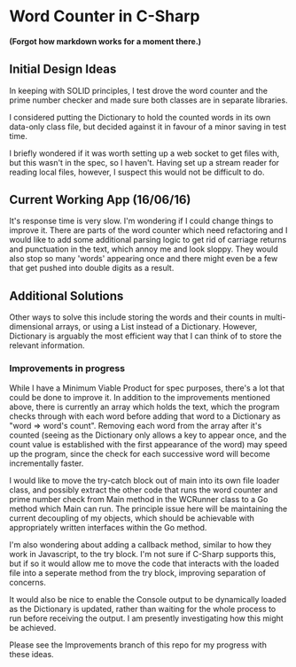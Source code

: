 
# Word Counter in C-Sharp
#### (Forgot how markdown works for a moment there.)

## Initial Design Ideas

In keeping with SOLID principles, I test drove the word counter and the prime number checker and made sure both classes are in separate libraries.

I considered putting the Dictionary to hold the counted words in its own data-only class file, but decided against it in favour of a minor saving in test time.

I briefly wondered if it was worth setting up a web socket to get files with, but this wasn't in the spec, so I haven't.  Having set up a stream reader for reading local files, however, I suspect this would not be difficult to do.

## Current Working App (16/06/16)

It's response time is very slow.  I'm wondering if I could change things to improve it.  There are parts of the word counter which need refactoring and I would like to add some additional parsing logic to get rid of carriage returns and punctuation in the text, which annoy me and look sloppy.  They would also stop so many 'words' appearing once and there might even be a few that get pushed into double digits as a result.

## Additional Solutions

Other ways to solve this include storing the words and their counts in multi-dimensional arrays, or using a List<string> instead of a Dictionary.  However, Dictionary is arguably the most efficient way that I can think of to store the relevant information.

### Improvements in progress

While I have a Minimum Viable Product for spec purposes, there's a lot that could be done to improve it.  In addition to the improvements mentioned above, there is currently an array which holds the text, which the program checks through with each word before adding that word to a Dictionary as "word => word's count".  Removing each word from the array after it's counted (seeing as the Dictionary only allows a key to appear once, and the count value is established with the first appearance of the word) may speed up the program, since the check for each successive word will become incrementally faster.

I would like to move the try-catch block out of main into its own file loader class, and possibly extract the other code that runs the word counter and prime number check from Main method in the WCRunner class to a Go method which Main can run.  The principle issue here will be maintaining the current decoupling of my objects, which should be achievable with appropriately written interfaces within the Go method.

I'm also wondering about adding a callback method, similar to how they work in Javascript, to the try block.  I'm not sure if C-Sharp supports this, but if so it would allow me to move the code that interacts with the loaded file into a seperate method from the try block, improving separation of concerns.

It would also be nice to enable the Console output to be dynamically loaded as the Dictionary is updated, rather than waiting for the whole process to run before receiving the output.  I am presently investigating how this might be achieved.

Please see the Improvements branch of this repo for my progress with these ideas.
